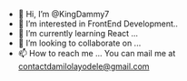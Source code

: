 - 👋 Hi, I’m @KingDammy7
- 👀 I’m interested in FrontEnd Development..
- 🌱 I’m currently learning React ...
- 💞️ I’m looking to collaborate on ...
- 📫 How to reach me ...
You can mail me at contactdamilolayodele@gmail.com
<!---
KingDammy7/KingDammy7 is a ✨ special ✨ repository because its `README.md` (this file) appears on your GitHub profile.
You can click the Preview link to take a look at your changes.
--->
